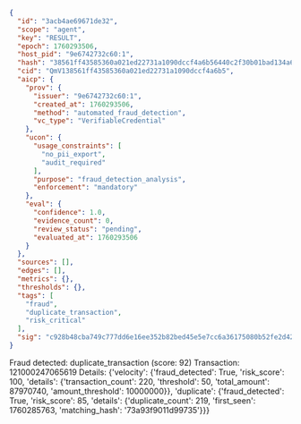```json
{
  "id": "3acb4ae69671de32",
  "scope": "agent",
  "key": "RESULT",
  "epoch": 1760293506,
  "host_pid": "9e6742732c60:1",
  "hash": "38561ff43585360a021ed22731a1090dccf4a6b56440c2f30b01bad134a6b208",
  "cid": "QmV138561ff43585360a021ed22731a1090dccf4a6b5",
  "aicp": {
    "prov": {
      "issuer": "9e6742732c60:1",
      "created_at": 1760293506,
      "method": "automated_fraud_detection",
      "vc_type": "VerifiableCredential"
    },
    "ucon": {
      "usage_constraints": [
        "no_pii_export",
        "audit_required"
      ],
      "purpose": "fraud_detection_analysis",
      "enforcement": "mandatory"
    },
    "eval": {
      "confidence": 1.0,
      "evidence_count": 0,
      "review_status": "pending",
      "evaluated_at": 1760293506
    }
  },
  "sources": [],
  "edges": [],
  "metrics": {},
  "thresholds": {},
  "tags": [
    "fraud",
    "duplicate_transaction",
    "risk_critical"
  ],
  "sig": "c928b48cba749c777dd6e16ee352b82bed45e5e7cc6a36175080b52fe2d42fdb"
}
```

Fraud detected: duplicate_transaction (score: 92)
Transaction: 121000247065619
Details: {'velocity': {'fraud_detected': True, 'risk_score': 100, 'details': {'transaction_count': 220, 'threshold': 50, 'total_amount': 87970740, 'amount_threshold': 10000000}}, 'duplicate': {'fraud_detected': True, 'risk_score': 85, 'details': {'duplicate_count': 219, 'first_seen': 1760285763, 'matching_hash': '73a93f9011d99735'}}}